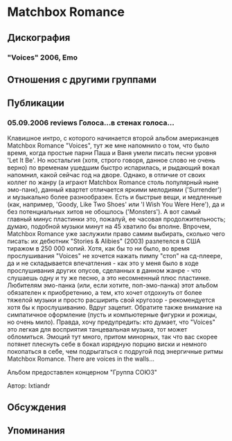 # Matchbox Romance



## Дискография

### "Voices" 2006, Emo




## Отношения с другими группами


## Публикации

### 05.09.2006 reviews Голоса...в стенах голоса...

<P>Клавишное интро, с которого начинается второй альбом американцев Matchbox Romance "Voices", тут же мне напомнило о том, что было время, когда простые парни Паша и Ваня умели писать песни уровня 'Let It Be'. Но ностальгия (хотя, строго говоря, данное слово не очень верно)&nbsp;по временам ушедшим быстро испарилась, и рыдающий вокал напомнил, какой сейчас год на дворе. Однако, в отличие от своих коллег по жанру (а играют Matchbox Romance столь популярный ныне эмо-панк), данный квартет отличается яркими мелодиями ('Surrender') и музыкально более разнообразен. Есть и быстрые вещи, и медленные (как, например, 'Goody, Like Two Shoes' или 'I Wish You Were Here'), да и без потенциальных хитов не обошлось ('Monsters'). А вот самый главный минус пластинки это, пожалуй, ее часовая продолжительность; думаю, подобной музыки минут на 45 хватило бы вполне. Впрочем, Matchbox Romance уже заслужили право самим выбирать, сколько чего писать: их дебютник "Stories & Alibies" (2003)&nbsp;разлетелся в США тиражом в 250 000 копий. Хотя, как бы то ни было, во время прослушивания "Voices" не хочется нажать пимпу "стоп" на сд-плеере, да и не складывается впечатления - как это у меня было в ходе прослушивания других опусов, сделанных в данном жанре - что слушаешь одну и ту же песню, а это несомненный плюс пластинке. Любителям эмо-панка (или, если хотите, поп-эмо-панка) этот альбом обязателен к приобретению, а тем, кто хочет отдохнуть от более тяжелой музыки и просто расширить свой кругозор - рекомендуется хотя бы к прослушиванию. Вдруг зацепит. Обратите также внимание на симпатичное оформление (пусть и компьютерные фигурки и рожицы, но очень мило). Правда, хочу предупредить: кто думает, что "Voices" это легкая для восприятия танцевальная музыка, тот может обломиться. Эмоций тут много, притом минорных, так что вас скорее потянет плеснуть себе в бокал изрядную порцию виски и немного покопаться в себе, чем подрыгаться с подругой под энергичные ритмы Matchbox Romance. There are voices in the walls...</P>
<P>Альбом предоставлен концерном "Группа СОЮЗ"</P>
Автор: Ixtiandr


## Обсуждения


## Упоминания

